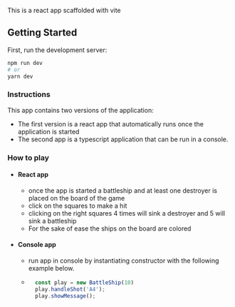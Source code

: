 This is a react app scaffolded with vite 

## Getting Started

First, run the development server:

```bash
npm run dev
# or
yarn dev
```

### Instructions
This app contains two versions of the application:
* The first version is a react app that automatically runs once the application is started
* The second app is a typescript application that can be run in a console.

### How to play
* #### React app
  * once the app is started a battleship and at least one destroyer is placed on the board of the game
  * click on the squares to make a hit 
  * clicking on the right squares 4 times will sink a destroyer and 5 will sink a battleship
  * For the sake of ease the ships on the board are colored

* #### Console app
  * run app in console by instantiating constructor with the following example below.
  *  ```typescript
       const play = new BattleShip(10)
       play.handleShot('A4');
       play.showMessage();
     ```
